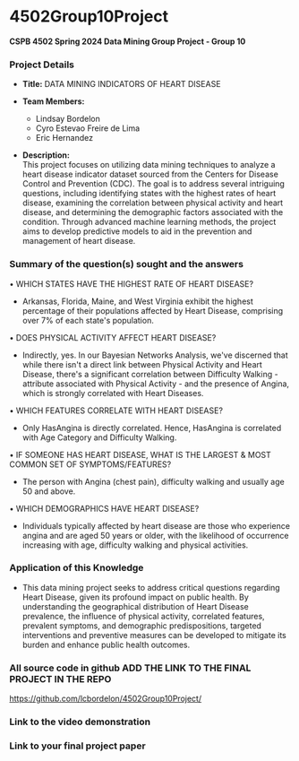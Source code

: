 # 4502Group10Project

**CSPB 4502 Spring 2024 Data Mining Group Project - Group 10**

### Project Details
- **Title:** DATA MINING INDICATORS OF HEART DISEASE
- **Team Members:**
  - Lindsay Bordelon
  - Cyro Estevao Freire de Lima
  - Eric Hernandez
  
- **Description:** 
<br> This project focuses on utilizing data mining techniques to analyze a heart disease indicator dataset sourced from the Centers for Disease Control and Prevention (CDC). The goal is to address several intriguing questions, including identifying states with the highest rates of heart disease, examining the correlation between physical activity and heart disease, and determining the demographic factors associated with the condition. Through advanced machine learning methods, the project aims to develop predictive models to aid in the prevention and management of heart disease.

### Summary of the question(s) sought and the answers

• WHICH STATES HAVE THE HIGHEST RATE OF HEART DISEASE?
- Arkansas, Florida, Maine, and West Virginia exhibit the highest percentage of their populations affected by Heart Disease, comprising over 7% of each state's population.

• DOES PHYSICAL ACTIVITY AFFECT HEART DISEASE?
- Indirectly, yes. In our Bayesian Networks Analysis, we've discerned that while there isn't a direct link between Physical Activity and Heart Disease, there's a significant correlation between Difficulty Walking - attribute associated with Physical Activity - and the presence of Angina, which is strongly correlated with Heart Diseases.

• WHICH FEATURES CORRELATE WITH HEART DISEASE?
- Only HasAngina is directly correlated. Hence, HasAngina is correlated with Age Category and Difficulty Walking.

• IF SOMEONE HAS HEART DISEASE, WHAT IS THE LARGEST & MOST COMMON SET OF
SYMPTOMS/FEATURES?
- The person with Angina (chest pain), difficulty walking and usually age 50 and above.

• WHICH DEMOGRAPHICS HAVE HEART DISEASE?
- Individuals typically affected by heart disease are those who experience angina and are aged 50 years or older, with the likelihood of occurrence increasing with age, difficulty walking and physical activities.

### Application of this Knowledge
- This data mining project seeks to address critical questions regarding Heart Disease, given its profound impact on public health. By understanding the geographical distribution of Heart Disease prevalence, the influence of physical activity, correlated features, prevalent symptoms, and demographic predispositions, targeted interventions and preventive measures can be developed to mitigate its burden and enhance public health outcomes.

### All source code in github ADD THE LINK TO THE FINAL PROJECT IN THE REPO
https://github.com/lcbordelon/4502Group10Project/

### Link to the video demonstration

### Link to your final project paper


